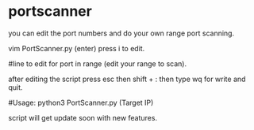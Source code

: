 # portscanner

you can edit the port numbers and do your own range port scanning.

vim PortScanner.py (enter)
press i to edit.

#line to edit
for port in range (edit your range to scan).

after editing the script press esc then shift + :
then type wq for write and quit.

#Usage: 
 python3 PortScanner.py (Target IP)


script will get update soon with new features.
